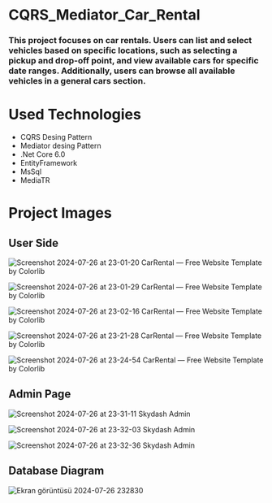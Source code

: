 # CQRS_Mediator_Car_Rental

<h3>This project focuses on car rentals. Users can list and select vehicles based on specific locations, such as selecting a pickup and drop-off point, and view available cars for specific date ranges. Additionally, users can browse all available vehicles in a general cars section.</h3>
<h1> Used Technologies </h1> 
<ul>
  <li> CQRS Desing Pattern</li>
  <li>Mediator desing Pattern </li>
  <li> .Net Core 6.0</li>
  <li>EntityFramework </li>
  <li>MsSql</li>
  <li>MediaTR</li>

</ul>

<h1>Project Images</h1>

<h2>User Side</h2>

![Screenshot 2024-07-26 at 23-01-20 CarRental — Free Website Template by Colorlib](https://github.com/user-attachments/assets/c2136a61-35a8-4017-9146-5b01bb49a916)

![Screenshot 2024-07-26 at 23-01-29 CarRental — Free Website Template by Colorlib](https://github.com/user-attachments/assets/8bfb6a76-4c0c-4443-9679-ef55dbf9ba87)

![Screenshot 2024-07-26 at 23-02-16 CarRental — Free Website Template by Colorlib](https://github.com/user-attachments/assets/3f8f5a25-60ce-49b1-9e5b-f3a676c423c7)

![Screenshot 2024-07-26 at 23-21-28 CarRental — Free Website Template by Colorlib](https://github.com/user-attachments/assets/03ad40b3-7131-4618-8e83-67aaa482df10)

![Screenshot 2024-07-26 at 23-24-54 CarRental — Free Website Template by Colorlib](https://github.com/user-attachments/assets/8f5eba67-be27-45f6-aab9-c50f8f9a617f)

<h2>Admin Page</h2>

![Screenshot 2024-07-26 at 23-31-11 Skydash Admin](https://github.com/user-attachments/assets/e6da4960-e061-4c99-b8c3-90e3eeca083d)

![Screenshot 2024-07-26 at 23-32-03 Skydash Admin](https://github.com/user-attachments/assets/5876a0f3-b53a-4ffa-becc-34051d942217)

![Screenshot 2024-07-26 at 23-32-36 Skydash Admin](https://github.com/user-attachments/assets/4f869a7b-d13b-428c-a2a7-66b7705917dd)

<h2>Database Diagram</h2>

![Ekran görüntüsü 2024-07-26 232830](https://github.com/user-attachments/assets/b8f9c678-ba05-4594-ae0d-2fdca85a571e)







